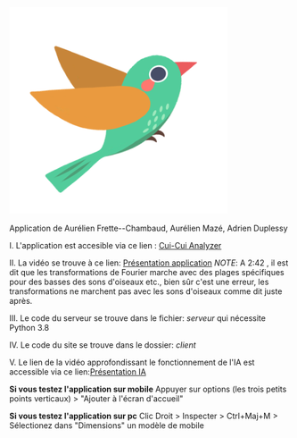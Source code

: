 ![alt text](https://github.com/Panda-Dreamer/ES-Cui-cui.ml/blob/main/client/resources/logo.svg)

Application de Aurélien Frette--Chambaud, Aurélien Mazé, Adrien Duplessy

I. L'application est accesible via ce lien : [Cui-Cui Analyzer](https://cui-cui.ml)


II. La vidéo se trouve à ce lien: [Présentation application](https://youtu.be/SdGn9vRxyjI)
  *NOTE*: A 2:42 , il est dit que les transformations de Fourier marche avec des plages spécifiques pour des basses des sons d'oiseaux etc., bien sûr c'est une erreur, 
    les transformations ne marchent pas avec les sons d'oiseaux comme dit juste après.


III. Le code du serveur se trouve dans le fichier: *serveur* qui nécessite Python 3.8 


IV. Le code du site se trouve dans le dossier: *client*


V. Le lien de la vidéo approfondissant le fonctionnement de l'IA est accessible via ce lien:[Présentation IA](https://youtu.be/V0IeZ-uRZok)




**Si vous testez l'application sur mobile**
Appuyer sur options (les trois petits points verticaux) > "Ajouter à l'écran d'accueil"

**Si vous testez l'application sur pc**
Clic Droit > Inspecter > Ctrl+Maj+M  > Sélectionez dans "Dimensions" un modèle de mobile
